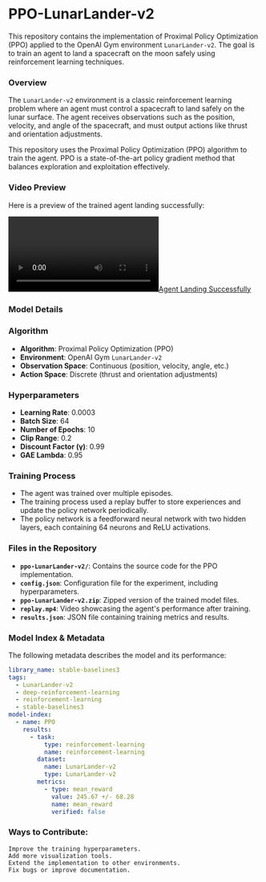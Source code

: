 # PPO-LunarLander-v2

This repository contains the implementation of Proximal Policy Optimization (PPO) applied to the OpenAI Gym environment `LunarLander-v2`. The goal is to train an agent to land a spacecraft on the moon safely using reinforcement learning techniques.

### Overview

The `LunarLander-v2` environment is a classic reinforcement learning problem where an agent must control a spacecraft to land safely on the lunar surface. The agent receives observations such as the position, velocity, and angle of the spacecraft, and must output actions like thrust and orientation adjustments.

This repository uses the Proximal Policy Optimization (PPO) algorithm to train the agent. PPO is a state-of-the-art policy gradient method that balances exploration and exploitation effectively.

### Video Preview

Here is a preview of the trained agent landing successfully:

[![Agent Landing Successfully](replay.mp4)](replay.mp4)

### Model Details

### Algorithm
- **Algorithm**: Proximal Policy Optimization (PPO)
- **Environment**: OpenAI Gym `LunarLander-v2`
- **Observation Space**: Continuous (position, velocity, angle, etc.)
- **Action Space**: Discrete (thrust and orientation adjustments)

### Hyperparameters
- **Learning Rate**: 0.0003
- **Batch Size**: 64
- **Number of Epochs**: 10
- **Clip Range**: 0.2
- **Discount Factor (γ)**: 0.99
- **GAE Lambda**: 0.95

### Training Process
- The agent was trained over multiple episodes.
- The training process used a replay buffer to store experiences and update the policy network periodically.
- The policy network is a feedforward neural network with two hidden layers, each containing 64 neurons and ReLU activations.

### Files in the Repository

- **`ppo-LunarLander-v2/`**: Contains the source code for the PPO implementation.
- **`config.json`**: Configuration file for the experiment, including hyperparameters.
- **`ppo-LunarLander-v2.zip`**: Zipped version of the trained model files.
- **`replay.mp4`**: Video showcasing the agent's performance after training.
- **`results.json`**: JSON file containing training metrics and results.

### Model Index & Metadata

The following metadata describes the model and its performance:

```yaml
library_name: stable-baselines3
tags:
  - LunarLander-v2
  - deep-reinforcement-learning
  - reinforcement-learning
  - stable-baselines3
model-index:
  - name: PPO
    results:
      - task:
          type: reinforcement-learning
          name: reinforcement-learning
        dataset:
          name: LunarLander-v2
          type: LunarLander-v2
        metrics:
          - type: mean_reward
            value: 245.67 +/- 68.28
            name: mean_reward
            verified: false
```
### Ways to Contribute: 

    Improve the training hyperparameters.
    Add more visualization tools.
    Extend the implementation to other environments.
    Fix bugs or improve documentation.
     
